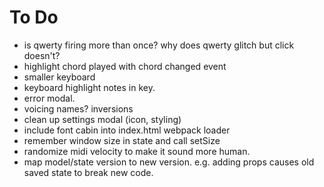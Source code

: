 # To Do
- is qwerty firing more than once? why does qwerty glitch but click doesn't?
- highlight chord played with chord changed event
- smaller keyboard
- keyboard highlight notes in key.
- error modal.
- voicing names? inversions
- clean up settings modal (icon, styling)
- include font cabin into index.html webpack loader
- remember window size in state and call setSize
- randomize midi velocity to make it sound more human.
- map model/state version to new version. e.g. adding props causes old saved state to break new code.
